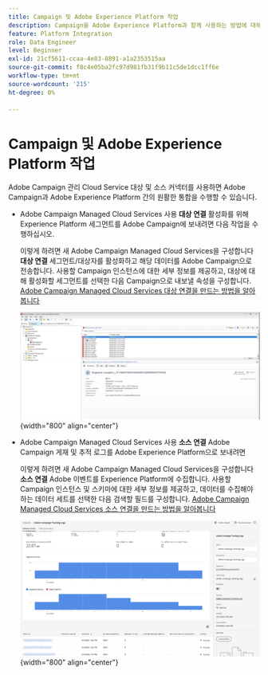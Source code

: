 ```yaml
---
title: Campaign 및 Adobe Experience Platform 작업
description: Campaign을 Adobe Experience Platform과 함께 사용하는 방법에 대해 알아보기
feature: Platform Integration
role: Data Engineer
level: Beginner
exl-id: 21cf5611-ccaa-4e83-8891-a1a2353515aa
source-git-commit: f8c4e05ba2fc97d981fb31f9b11c5de1dcc1ff6e
workflow-type: tm+mt
source-wordcount: '215'
ht-degree: 0%

---
```


# Campaign 및 Adobe Experience Platform 작업

Adobe Campaign 관리 Cloud Service 대상 및 소스 커넥터를 사용하면 Adobe Campaign과 Adobe Experience Platform 간의 원활한 통합을 수행할 수 있습니다.

* Adobe Campaign Managed Cloud Services 사용 **대상 연결** 활성화를 위해 Experience Platform 세그먼트를 Adobe Campaign에 보내려면 다음 작업을 수행하십시오.

  이렇게 하려면 새 Adobe Campaign Managed Cloud Services을 구성합니다 **대상 연결** 세그먼트/대상자를 활성화하고 해당 데이터를 Adobe Campaign으로 전송합니다. 사용할 Campaign 인스턴스에 대한 세부 정보를 제공하고, 대상에 대해 활성화할 세그먼트를 선택한 다음 Campaign으로 내보낼 속성을 구성합니다. [Adobe Campaign Managed Cloud Services 대상 연결을 만드는 방법을 알아봅니다](https://www.adobe.com/go/destinations-adobe-campaign-managed-cloud-services-en)

  ![](assets/aep-destination.png){width="800" align="center"}

* Adobe Campaign Managed Cloud Services 사용 **소스 연결** Adobe Campaign 게재 및 추적 로그를 Adobe Experience Platform으로 보내려면

  이렇게 하려면 새 Adobe Campaign Managed Cloud Services을 구성합니다 **소스 연결** Adobe 이벤트를 Experience Platform에 수집합니다. 사용할 Campaign 인스턴스 및 스키마에 대한 세부 정보를 제공하고, 데이터를 수집해야 하는 데이터 세트를 선택한 다음 검색할 필드를 구성합니다. [Adobe Campaign Managed Cloud Services 소스 연결을 만드는 방법을 알아봅니다](https://www.adobe.com/go/sources-campaign-ui-en)

  ![](assets/aep-logs.png){width="800" align="center"}
